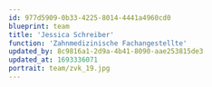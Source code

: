 ```yaml
---
id: 977d5909-0b33-4225-8014-4441a4960cd0
blueprint: team
title: 'Jessica Schreiber'
function: 'Zahnmedizinische Fachangestellte'
updated_by: 8c9816a1-2d9a-4b41-8090-aae253815de3
updated_at: 1693336071
portrait: team/zvk_19.jpg
---
```


